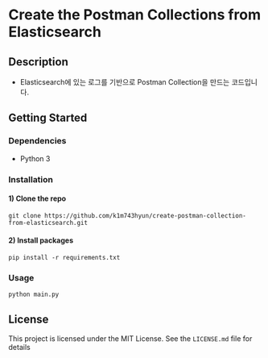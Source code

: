 # Create the Postman Collections from Elasticsearch


## Description

- Elasticsearch에 있는 로그를 기반으로 Postman Collection을 만드는 코드입니다.


## Getting Started

### Dependencies

- Python 3

### Installation

#### 1) Clone the repo
```
git clone https://github.com/k1m743hyun/create-postman-collection-from-elasticsearch.git
```

#### 2) Install packages
```
pip install -r requirements.txt
````

### Usage

```
python main.py
```


## License

This project is licensed under the MIT License. See the `LICENSE.md` file for details
